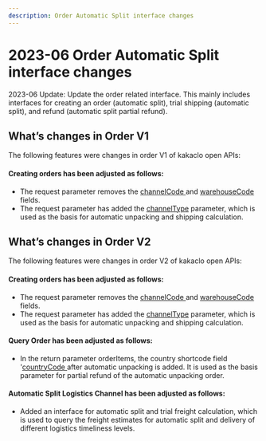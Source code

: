 ```yaml
---
description: Order Automatic Split interface changes
---
```


# 2023-06  Order Automatic Split interface changes

2023-06 Update: Update the order related interface. This mainly includes interfaces for creating an order (automatic split), trial shipping (automatic split), and refund (automatic split partial refund).

## What’s changes in Order V1

The following features were changes in order V1 of kakaclo open APIs:

#### Creating orders  has been adjusted as follows:

* The request parameter removes the [channelCode ](../admin-api/order-1/order.md)and [warehouseCode](../admin-api/order-1/order.md) fields.
* The request parameter has added the [channelType](../admin-api/order-1/order.md) parameter, which is used as the basis for automatic unpacking and shipping calculation.

## What’s changes in Order V2

The following features were changes in order V2 of kakaclo open APIs:

#### Creating orders  has been adjusted as follows:

* The request parameter removes the [channelCode ](../admin-api/order/order.md)and [warehouseCode](../admin-api/order/order.md) fields.
* The request parameter has added the [channelType](../admin-api/order/order.md) parameter, which is used as the basis for automatic unpacking and shipping calculation.

#### Query Order  has been adjusted as follows:

* In the return parameter orderItems, the country shortcode field '[countryCode ](../admin-api/order-1/order-list/)after automatic unpacking is added. It is used as the basis parameter for partial refund of the automatic unpacking order.

#### Automatic Split Logistics Channel  has been adjusted as follows:

* Added an interface for automatic split and trial freight calculation, which is used to query the freight estimates for automatic split and delivery of different logistics timeliness levels.
